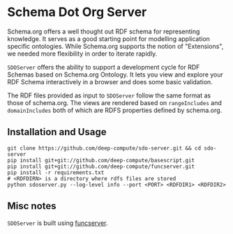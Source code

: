 # Schema Dot Org Server

Schema.org offers a well thought out RDF schema for representing knowledge. It serves as a good starting point for modelling application specific ontologies. While Schema.org supports the notion of "Extensions", we needed more flexibility in order to iterate rapidly.

`SDOServer` offers the ability to support a development cycle for RDF Schemas based on Schema.org Ontology. It lets you view and explore your RDF Schema interactively in a browser and does some basic validation.

The RDF files provided as input to `SDOServer` follow the same format as those of schema.org. The views are rendered based on `rangeIncludes` and `domainIncludes` both of which are RDFS properties defined by schema.org.

## Installation and Usage

```
git clone https://github.com/deep-compute/sdo-server.git && cd sdo-server
pip install git+git://github.com/deep-compute/basescript.git
pip install git+git://github.com/deep-compute/funcserver.git
pip install -r requirements.txt
# <RDFDIRN> is a directory where rdfs files are stored
python sdoserver.py --log-level info --port <PORT> <RDFDIR1> <RDFDIR2>
```

## Misc notes

`SDOServer` is built using [funcserver][1].

[1]: https://github.com/deep-compute/funcserver.git

